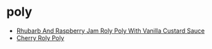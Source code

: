 # poly

 * [Rhubarb And Raspberry Jam Roly Poly With Vanilla Custard Sauce](../index/r/rhubarb-and-raspberry-jam-roly-poly-with-vanilla-custard-sauce-241648.json)
 * [Cherry Roly Poly](../index/c/cherry-roly-poly.json)
